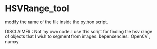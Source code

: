 # HSVRange_tool

modify the name of the file inside the python script.
 
DISCLAIMER : Not my own code. I use this script for finding the hsv range of objects that I wish to segment from images. 
Dependencies : OpenCV , numpy
